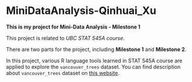 # MiniDataAnalysis-Qinhuai_Xu
**This is my project for Mini-Data Analysis - Milestone 1**

This project is related to *UBC STAT 545A course*.

There are two parts for the project, including **Milestone 1** and **Milestone 2**.

In this project, various R language tools learned in STAT 545A course are applied to explore the `vancouver_trees` dataset. You can find description about `vancouver_trees` dataset on [this website](https://rdrr.io/github/UBC-MDS/datateachr/man/vancouver_trees.html).
